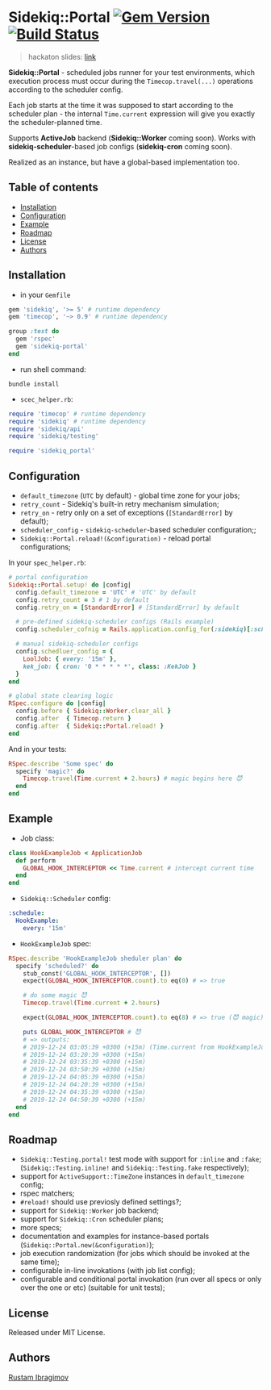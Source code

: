 # Sidekiq::Portal [![Gem Version](https://badge.fury.io/rb/sidekiq_portal.svg)](https://badge.fury.io/rb/sidekiq_portal) [![Build Status](https://travis-ci.org/0exp/sidekiq_portal.svg?branch=master)](https://travis-ci.org/0exp/sidekiq_portal)

> hackaton slides: [link](https://github.com/0exp/sidekiq_portal/blob/master/docs/umbrellio_hackaton_v1.0.pdf)

**Sidekiq::Portal** - scheduled jobs runner for your test environments,
which execution process must occur during the `Timecop.travel(...)` operations according to the scheduler config.

Each job starts at the time it was supposed to start according to the scheduler plan -
the internal `Time.current` expression will give you exactly the scheduler-planned time.

Supports **ActiveJob** backend (**Sidekiq::Worker** coming soon). Works with **sidekiq-scheduler**-based job configs (**sidekiq-cron** coming soon).

Realized as an instance, but have a global-based implementation too.

## Table of contents

- [Installation](#installation)
- [Configuration](#configuration)
- [Example](#example)
- [Roadmap](#roadmap)
- [License](#license)
- [Authors](#authors)

## Installation

- in your `Gemfile`

```ruby
gem 'sidekiq', '>= 5' # runtime dependency
gem 'timecop', '~> 0.9' # runtime dependency

group :test do
  gem 'rspec'
  gem 'sidekiq-portal'
end
```

- run shell command:

```shell
bundle install
```

- `scec_helper.rb`:

```ruby
require 'timecop' # runtime dependency
require 'sidekiq' # runtime dependency
require 'sidekiq/api'
require 'sidekiq/testing'

require 'sidekiq_portal'
```

## Configuration

- `default_timezone` (`UTC` by default) - global time zone for your jobs;
- `retry_count` - Sidekiq's built-in retry mechanism simulation;
- `retry_on` - retry only on a set of exceptions (`[StandardError]` by default);
- `scheduler_config` - `sidekiq-scheduler`-based scheduler configuration;;
- `Sidekiq::Portal.reload!(&configuration)` - reload portal configurations;

In your `spec_helper.rb`:

```ruby
# portal configuration
Sidekiq::Portal.setup! do |config|
  config.default_timezone = 'UTC' # 'UTC' by default
  config.retry_count = 3 # 1 by default
  config.retry_on = [StandardError] # [StandardError] by default

  # pre-defined sidekiq-scheduler configs (Rails example)
  config.scheduler_cofnig = Rails.application.config_for(:sidekiq)[:schedule]

  # manual sidekiq-scheduler configs
  config.schedluer_config = {
    LoolJob: { every: '15m' },
    kek_job: { cron: '0 * * * * *', class: :KekJob }
  }
end

# global state clearing logic
RSpec.configure do |config|
  config.before { Sidekiq::Worker.clear_all }
  config.after  { Timecop.return }
  config.after  { Sidekiq::Portal.reload! }
end
```

And in your tests:

```ruby
RSpec.describe 'Some spec' do
  specify 'magic?' do
    Timecop.travel(Time.current + 2.hours) # magic begins here 😈
  end
end
```

## Example

- Job class:

```ruby
class HookExampleJob < ApplicationJob
  def perform
    GLOBAL_HOOK_INTERCEPTOR << Time.current # intercept current time
  end
end
```

- `Sidekiq::Scheduler` config:

```yaml
:schedule:
  HookExample:
    every: '15m'
```

- `HookExampleJob` spec:

```ruby
RSpec.describe 'HookExampleJob sheduler plan' do
  specify 'scheduled?' do
    stub_const('GLOBAL_HOOK_INTERCEPTOR', [])
    expect(GLOBAL_HOOK_INTERCEPTOR.count).to eq(0) # => true

    # do some magic 😈
    Timecop.travel(Time.current + 2.hours)

    expect(GLOBAL_HOOK_INTERCEPTOR.count).to eq(8) # => true (😈 magic)

    puts GLOBAL_HOOK_INTERCEPTOR # 😈
    # => outputs:
    # 2019-12-24 03:05:39 +0300 (+15m) (Time.current from HookExampleJob#perform)
    # 2019-12-24 03:20:39 +0300 (+15m)
    # 2019-12-24 03:35:39 +0300 (+15m)
    # 2019-12-24 03:50:39 +0300 (+15m)
    # 2019-12-24 04:05:39 +0300 (+15m)
    # 2019-12-24 04:20:39 +0300 (+15m)
    # 2019-12-24 04:35:39 +0300 (+15m)
    # 2019-12-24 04:50:39 +0300 (+15m)
  end
end
```

## Roadmap

- `Sidekiq::Testing.portal!` test mode with support for `:inline` and `:fake`;
  (`Sidekiq::Testing.inline!` and `Sidekiq::Testing.fake` respectively);
- support for `ActiveSupport::TimeZone` instances in `default_timezone` config;
- rspec matchers;
- `#reload!` should use previosly defined settings?;
- support for `Sidekiq::Worker` job backend;
- support for `Sidekiq::Cron` scheduler plans;
- more specs;
- documentation and examples for instance-based portals (`Sidekiq::Portal.new(&configuration)`);
- job execution randomization (for jobs which should be invoked at the same time);
- configurable in-line invokations (with job list config);
- configurable and conditional portal invokation (run over all specs or only over the one or etc)
  (suitable for unit tests);

## License

Released under MIT License.

## Authors

[Rustam Ibragimov](https://github.com/0exp)
